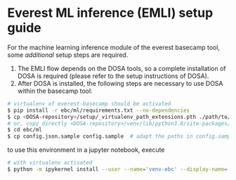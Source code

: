 Everest ML inference (EMLI) setup guide
===============================================

For the machine learning inference module of the everest basecamp tool, some *additional* setup steps are required.

1. The EMLI flow depends on the DOSA tools, so a complete installation of DOSA is required (please refer to the setup instructions of DOSA). 
2. After DOSA is installed, the following steps are necessary to use DOSA within the basecamp tool: 
```bash
# virtualenv of everest-basecamp should be activated
$ pip install -r ebc/ml/requirements.txt --no-dependencies
$ cp <DOSA-repository>/setup/_virtualenv_path_extensions.pth ./path/to/ebc-virtualenv/lib/python3.8/site-packages/
# or, copy directly <DOSA-repository>/venv/lib/python3.8/site-packages/__virtualenv_path_extensions.pth
$ cd ebc/ml
$ cp config.json.sample config.sample  # adapt the paths in config.sample to point to the local DOSA installation
```

to use this environment in a jupyter notebook, execute
```bash
# with virtualenv activated
$ python -m ipykernel install --user --name='venv-ebc' --display-name='EVEREST basecamp (venv)'
```



